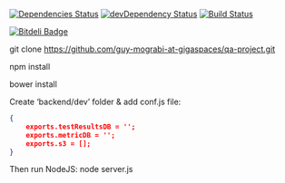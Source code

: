[![Dependencies Status](https://david-dm.org/guy-mograbi-at-gigaspaces/qa-project.png)](https://david-dm.org/guy-mograbi-at-gigaspaces/qa-project#info=dependencies)
[![devDependency Status](https://david-dm.org/guy-mograbi-at-gigaspaces/qa-project/dev-status.png)](https://david-dm.org/guy-mograbi-at-gigaspaces/qa-project#info=devDependencies)
[![Build Status](https://travis-ci.org/guy-mograbi-at-gigaspaces/qa-project.png)](https://travis-ci.org/guy-mograbi-at-gigaspaces/qa-project)

[![Bitdeli Badge](https://d2weczhvl823v0.cloudfront.net/guy-mograbi-at-gigaspaces/qa-project/trend.png)](https://bitdeli.com/free "Bitdeli Badge")

git clone https://github.com/guy-mograbi-at-gigaspaces/qa-project.git

npm install

bower install

Create ‘backend/dev’ folder & add conf.js file:
```JSON
{
	exports.testResultsDB = '';
	exports.metricDB = '';
	exports.s3 = [];
}
```
Then run NodeJS:
node server.js

